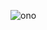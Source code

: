 ![ono](https://tenor.com/view/pipeline-bewareofthepipeline-discordmeme-meme-gif-7392248842043426460)
